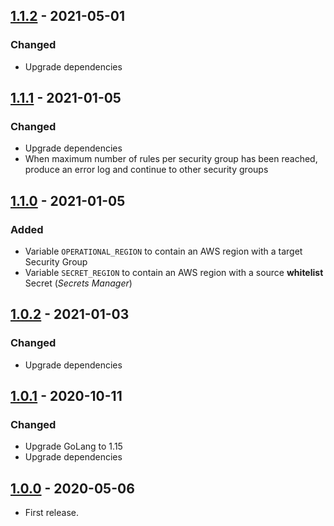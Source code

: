 ## [1.1.2](https://github.com/ReasonSoftware/security-group-manager/releases/tag/v1.1.2) - 2021-05-01
### Changed
- Upgrade dependencies

## [1.1.1](https://github.com/ReasonSoftware/security-group-manager/releases/tag/v1.1.0) - 2021-01-05
### Changed
- Upgrade dependencies
- When maximum number of rules per security group has been reached, produce an error log and continue to other security groups

## [1.1.0](https://github.com/ReasonSoftware/security-group-manager/releases/tag/v1.1.0) - 2021-01-05
### Added
- Variable `OPERATIONAL_REGION` to contain an AWS region with a target Security Group
- Variable `SECRET_REGION` to contain an AWS region with a source **whitelist** Secret (*Secrets Manager*)

## [1.0.2](https://github.com/ReasonSoftware/security-group-manager/releases/tag/v1.0.2) - 2021-01-03
### Changed
- Upgrade dependencies

## [1.0.1](https://github.com/ReasonSoftware/security-group-manager/releases/tag/v1.0.1) - 2020-10-11
### Changed
- Upgrade GoLang to 1.15
- Upgrade dependencies

## [1.0.0](https://github.com/ReasonSoftware/security-group-manager/releases/tag/v1.0.0) - 2020-05-06
- First release.